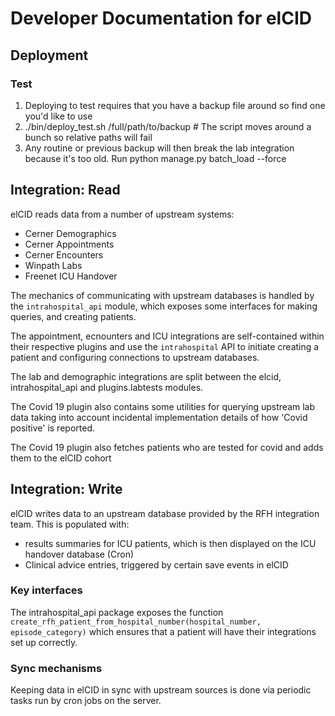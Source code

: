 # Developer Documentation for elCID

## Deployment

### Test

1. Deploying to test requires that you have a backup file around so find one you'd like to use
2. ./bin/deploy_test.sh /full/path/to/backup # The script moves around a bunch so relative paths will fail
3. Any routine or previous backup will then break the lab integration because it's too old. Run python manage.py batch_load --force


## Integration: Read

elCID reads data from a number of upstream systems:

* Cerner Demographics
* Cerner Appointments
* Cerner Encounters
* Winpath Labs
* Freenet ICU Handover

The mechanics of communicating with upstream databases is handled by
the `intrahospital_api` module, which exposes some interfaces for making
queries, and creating patients.

The appointment, ecnounters and ICU integrations are self-contained within their
respective plugins and use the `intrahospital` API to initiate creating
a patient and configuring connections to upstream databases.

The lab and demographic integrations are split between the elcid,
intrahospital_api and plugins.labtests modules.

The Covid 19 plugin also contains some utilities for querying upstream lab
data taking into account incidental implementation details of how 'Covid positive'
is reported.

The Covid 19 plugin also fetches patients who are tested for covid and adds them
to the elCID cohort

## Integration: Write

elCID writes data to an upstream database provided by the RFH integration team.
This is populated with:
- results summaries for ICU patients, which is then displayed on the ICU handover database (Cron)
- Clinical advice entries, triggered by certain save events in elCID

### Key interfaces

The intrahospital_api package exposes the function
`create_rfh_patient_from_hospital_number(hospital_number, episode_category)`
which ensures that a patient will have their integrations set up correctly.

### Sync mechanisms

Keeping data in elCID in sync with upstream sources is done via periodic
tasks run by cron jobs on the server.
